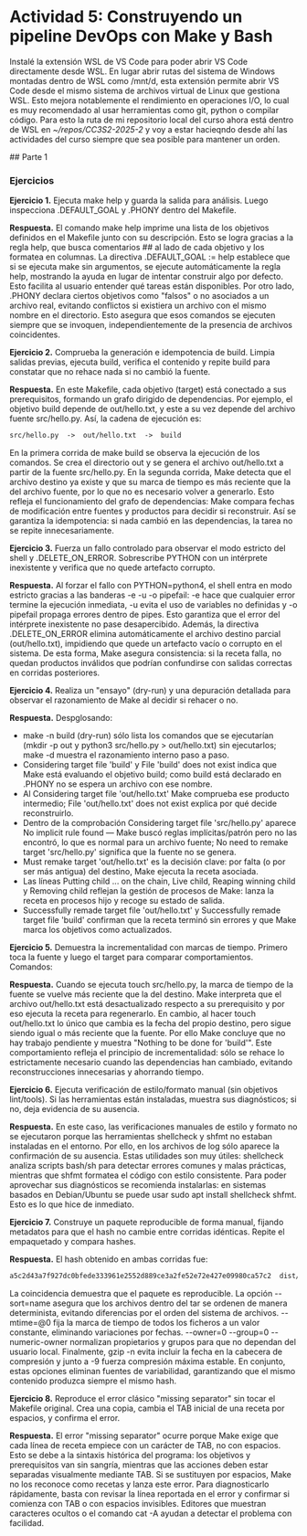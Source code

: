 # Actividad 5: Construyendo un pipeline DevOps con Make y Bash

Instalé la extensión WSL de VS Code para poder abrir VS Code directamente desde WSL. En lugar abrir rutas del sistema de Windows montadas dentro de WSL como /mnt/d, esta extensión permite abrir VS Code desde el mismo sistema de archivos virtual de Linux que gestiona WSL. Esto mejora notablemente el rendimiento en operaciones I/O, lo cual es muy recomendado al usar herramientas como git, python o compilar código. Para esto la ruta de mi repositorio local del curso ahora está dentro de WSL en _~/repos/CC3S2-2025-2_ y voy a estar hacieqndo desde ahí las actividades del curso siempre que sea posible para mantener un orden.

## Parte 1

### Ejercicios

**Ejercicio 1.** Ejecuta make help y guarda la salida para análisis. Luego inspecciona .DEFAULT_GOAL y .PHONY dentro del Makefile.

**Respuesta.** El comando make help imprime una lista de los objetivos definidos en el Makefile junto con su descripción. Esto se logra gracias a la regla help, que busca comentarios ## al lado de cada objetivo y los formatea en columnas. La directiva .DEFAULT_GOAL := help establece que si se ejecuta make sin argumentos, se ejecute automáticamente la regla help, mostrando la ayuda en lugar de intentar construir algo por defecto. Esto facilita al usuario entender qué tareas están disponibles. Por otro lado, .PHONY declara ciertos objetivos como "falsos" o no asociados a un archivo real, evitando conflictos si existiera un archivo con el mismo nombre en el directorio. Esto asegura que esos comandos se ejecuten siempre que se invoquen, independientemente de la presencia de archivos coincidentes.


**Ejercicio 2.** Comprueba la generación e idempotencia de build. Limpia salidas previas, ejecuta build, verifica el contenido y repite build para constatar que no rehace nada si no cambió la fuente.

**Respuesta.** En este Makefile, cada objetivo (target) está conectado a sus prerequisitos, formando un grafo dirigido de dependencias. Por ejemplo, el objetivo build depende de out/hello.txt, y este a su vez depende del archivo fuente src/hello.py. Así, la cadena de ejecución es:

```txt
src/hello.py  ->  out/hello.txt  ->  build
```

En la primera corrida de make build se observa la ejecución de los comandos. Se crea el directorio out y se genera el archivo out/hello.txt a partir de la fuente src/hello.py. En la segunda corrida, Make detecta que el archivo destino ya existe y que su marca de tiempo es más reciente que la del archivo fuente, por lo que no es necesario volver a generarlo. Esto refleja el funcionamiento del grafo de dependencias: Make compara fechas de modificación entre fuentes y productos para decidir si reconstruir. Así se garantiza la idempotencia: si nada cambió en las dependencias, la tarea no se repite innecesariamente.


**Ejercicio 3.** Fuerza un fallo controlado para observar el modo estricto del shell y .DELETE_ON_ERROR. Sobrescribe PYTHON con un intérprete inexistente y verifica que no quede artefacto corrupto.

**Respuesta.** Al forzar el fallo con PYTHON=python4, el shell entra en modo estricto gracias a las banderas -e -u -o pipefail: -e hace que cualquier error termine la ejecución inmediata, -u evita el uso de variables no definidas y -o pipefail propaga errores dentro de pipes. Esto garantiza que el error del intérprete inexistente no pase desapercibido. Además, la directiva .DELETE_ON_ERROR elimina automáticamente el archivo destino parcial (out/hello.txt), impidiendo que quede un artefacto vacío o corrupto en el sistema. De esta forma, Make asegura consistencia: si la receta falla, no quedan productos inválidos que podrían confundirse con salidas correctas en corridas posteriores.

**Ejercicio 4.** Realiza un "ensayo" (dry-run) y una depuración detallada para observar el razonamiento de Make al decidir si rehacer o no.

**Respuesta.** Despglosando:

- make -n build (dry-run) sólo lista los comandos que se ejecutarían (mkdir -p out y python3 src/hello.py > out/hello.txt) sin ejecutarlos; make -d muestra el razonamiento interno paso a paso.
- Considering target file 'build' y File 'build' does not exist indica que Make está evaluando el objetivo build; como build está declarado en .PHONY no se espera un archivo con ese nombre.
- Al Considering target file 'out/hello.txt' Make comprueba ese producto intermedio; File 'out/hello.txt' does not exist explica por qué decide reconstruirlo.
- Dentro de la comprobación Considering target file 'src/hello.py' aparece No implicit rule found — Make buscó reglas implícitas/patrón pero no las encontró, lo que es normal para un archivo fuente; No need to remake target 'src/hello.py' significa que la fuente no se genera.
- Must remake target 'out/hello.txt' es la decisión clave: por falta (o por ser más antigua) del destino, Make ejecuta la receta asociada.
- Las líneas Putting child ... on the chain, Live child, Reaping winning child y Removing child reflejan la gestión de procesos de Make: lanza la receta en procesos hijo y recoge su estado de salida.
- Successfully remade target file 'out/hello.txt' y Successfully remade target file 'build' confirman que la receta terminó sin errores y que Make marca los objetivos como actualizados.

**Ejercicio 5.** Demuestra la incrementalidad con marcas de tiempo. Primero toca la fuente y luego el target para comparar comportamientos. Comandos:

**Respuesta.** Cuando se ejecuta touch src/hello.py, la marca de tiempo de la fuente se vuelve más reciente que la del destino. Make interpreta que el archivo out/hello.txt está desactualizado respecto a su prerequisito y por eso ejecuta la receta para regenerarlo. En cambio, al hacer touch out/hello.txt lo único que cambia es la fecha del propio destino, pero sigue siendo igual o más reciente que la fuente. Por ello Make concluye que no hay trabajo pendiente y muestra "Nothing to be done for 'build'". Este comportamiento refleja el principio de incrementalidad: sólo se rehace lo estrictamente necesario cuando las dependencias han cambiado, evitando reconstrucciones innecesarias y ahorrando tiempo.

**Ejercicio 6.** Ejecuta verificación de estilo/formato manual (sin objetivos lint/tools). Si las herramientas están instaladas, muestra sus diagnósticos; si no, deja evidencia de su ausencia.

**Respuesta.** En este caso, las verificaciones manuales de estilo y formato no se ejecutaron porque las herramientas shellcheck y shfmt no estaban instaladas en el entorno. Por ello, en los archivos de log sólo aparece la confirmación de su ausencia. Estas utilidades son muy útiles: shellcheck analiza scripts bash/sh para detectar errores comunes y malas prácticas, mientras que shfmt formatea el código con estilo consistente. Para poder aprovechar sus diagnósticos se recomienda instalarlas: en sistemas basados en Debian/Ubuntu se puede usar sudo apt install shellcheck shfmt. Esto es lo que hice de inmediato.

**Ejercicio 7.** Construye un paquete reproducible de forma manual, fijando metadatos para que el hash no cambie entre corridas idénticas. Repite el empaquetado y compara hashes.

**Respuesta.** El hash obtenido en ambas corridas fue:


```txt
a5c2d43a7f927dc0bfede333961e2552d889ce3a2fe52e72e427e09980ca57c2  dist/app.tar.gz
```

La coincidencia demuestra que el paquete es reproducible. La opción --sort=name asegura que los archivos dentro del tar se ordenen de manera determinista, evitando diferencias por el orden del sistema de archivos. --mtime=@0 fija la marca de tiempo de todos los ficheros a un valor constante, eliminando variaciones por fechas. --owner=0 --group=0 --numeric-owner normalizan propietarios y grupos para que no dependan del usuario local. Finalmente, gzip -n evita incluir la fecha en la cabecera de compresión y junto a -9 fuerza compresión máxima estable. En conjunto, estas opciones eliminan fuentes de variabilidad, garantizando que el mismo contenido produzca siempre el mismo hash.

**Ejercicio 8.** Reproduce el error clásico "missing separator" sin tocar el Makefile original. Crea una copia, cambia el TAB inicial de una receta por espacios, y confirma el error.

**Respuesta.** El error "missing separator" ocurre porque Make exige que cada línea de receta empiece con un carácter de TAB, no con espacios. Esto se debe a la sintaxis histórica del programa: los objetivos y prerequisitos van sin sangría, mientras que las acciones deben estar separadas visualmente mediante TAB. Si se sustituyen por espacios, Make no los reconoce como recetas y lanza este error. Para diagnosticarlo rápidamente, basta con revisar la línea reportada en el error y confirmar si comienza con TAB o con espacios invisibles. Editores que muestran caracteres ocultos o el comando cat -A ayudan a detectar el problema con facilidad.